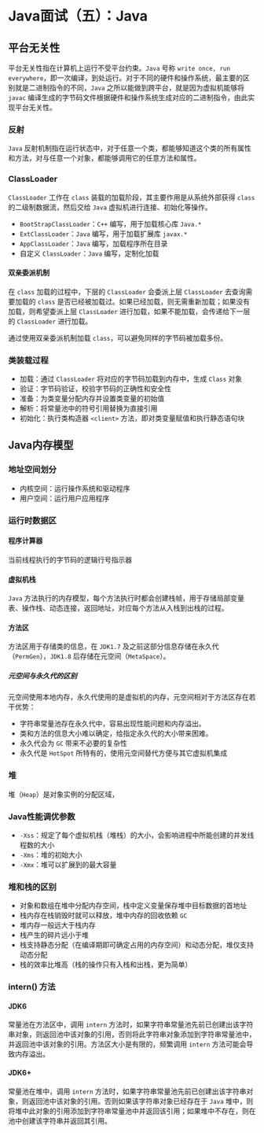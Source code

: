 # Java面试（五）：Java

## 平台无关性

平台无关性指在计算机上运行不受平台约束。`Java` 号称 `write once, run everywhere`，即一次编译，到处运行。对于不同的硬件和操作系统，最主要的区别就是二进制指令的不同，`Java` 之所以能做到跨平台，就是因为虚拟机能够将 `javac` 编译生成的字节码文件根据硬件和操作系统生成对应的二进制指令，由此实现平台无关性。

### 反射

`Java` 反射机制指在运行状态中，对于任意一个类，都能够知道这个类的所有属性和方法，对与任意一个对象，都能够调用它的任意方法和属性。

### ClassLoader

`ClassLoader` 工作在 `class` 装载的加载阶段，其主要作用是从系统外部获得 `class` 的二级制数据流，然后交给 `Java` 虚拟机进行连接、初始化等操作。

- `BootStrapClassLoader`：`C++` 编写，用于加载核心库 `Java.*`
- `ExtClassLoader`：`Java` 编写，用于加载扩展库 `javax.*`
- `AppClassLoader`：`Java` 编写，加载程序所在目录
- 自定义 `ClassLoader`：`Java` 编写，定制化加载

#### 双亲委派机制

在 `class` 加载的过程中，下层的 `ClassLoader` 会委派上层 `ClassLoader` 去查询需要加载的 `class` 是否已经被加载过。如果已经加载，则无需重新加载；如果没有加载，则希望委派上层 `ClassLoader` 进行加载，如果不能加载，会传递给下一层的 `ClassLoader` 进行加载。

通过使用双亲委派机制加载 `class`，可以避免同样的字节码被加载多份。

### 类装载过程

- 加载：通过 `ClassLoader` 将对应的字节码加载到内存中，生成 `Class` 对象
- 验证：字节码验证，校验字节码的正确性和安全性
- 准备：为类变量分配内存并设置类变量的初始值
- 解析：将常量池中的符号引用替换为直接引用
- 初始化：执行类构造器 `<client>` 方法，即对类变量赋值和执行静态语句块

## Java内存模型

### 地址空间划分

- 内核空间：运行操作系统和驱动程序
- 用户空间：运行用户应用程序

### 运行时数据区

#### 程序计算器

当前线程执行的字节码的逻辑行号指示器

#### 虚拟机栈

`Java` 方法执行的内存模型，每个方法执行时都会创建栈帧，用于存储局部变量表、操作栈、动态连接，返回地址，对应每个方法从入栈到出栈的过程。

#### 方法区

方法区用于存储类的信息，在 `JDK1.7` 及之前这部分信息存储在永久代（`PermGen`），`JDK1.8` 后存储在元空间（`MetaSpace`）。

##### 元空间与永久代的区别

元空间使用本地内存，永久代使用的是虚拟机的内存，元空间相对于方法区存在若干优势：

- 字符串常量池存在永久代中，容易出现性能问题和内存溢出。
- 类和方法的信息大小难以确定，给指定永久代的大小带来困难。
- 永久代会为 `GC` 带来不必要的复杂性
- 永久代是 `HotSpot` 所特有的，使用元空间替代方便与其它虚拟机集成

### 堆

堆（`Heap`）是对象实例的分配区域，

### Java性能调优参数

- `-Xss`：规定了每个虚拟机栈（堆栈）的大小，会影响进程中所能创建的并发线程数的大小
- `-Xms`：堆的初始大小
- `-Xmx`：堆可以扩展到的最大容量

### 堆和栈的区别

- 对象和数组在堆中分配内存空间，栈中定义变量保存堆中目标数据的首地址
- 栈内存在栈销毁时就可以释放，堆中内存的回收依赖 `GC`
- 堆内存一般远大于栈内存
- 栈产生的碎片远小于堆
- 栈支持静态分配（在编译期即可确定占用的内存空间）和动态分配，堆仅支持动态分配
- 栈的效率比堆高（栈的操作只有入栈和出栈，更为简单）

### intern() 方法

#### JDK6

常量池在方法区中，调用 `intern` 方法时，如果字符串常量池先前已创建出该字符串对象，则返回池中该对象的引用，否则将此字符串对象添加到字符串常量池中，并返回池中该对象的引用。方法区大小是有限的，频繁调用 `intern` 方法可能会导致内存溢出。

#### JDK6+

常量池在堆中，调用 `intern` 方法时，如果字符串常量池先前已创建出该字符串对象，则返回池中该对象的引用。否则如果该字符串对象已经存在于 `Java` 堆中，则将堆中此对象的引用添加到字符串常量池中并返回该引用；如果堆中不存在，则在池中创建该字符串并返回其引用。